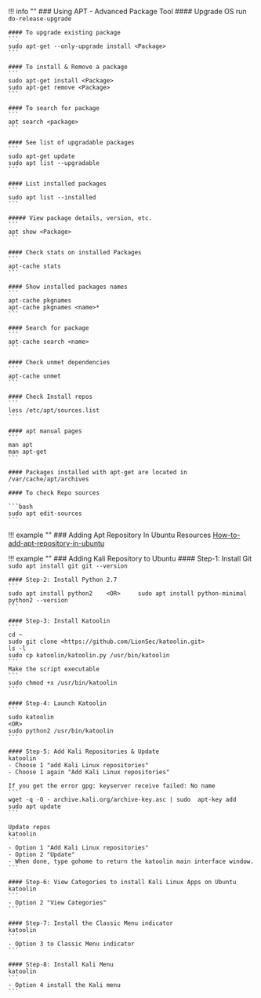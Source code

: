 !!! info ""
    ### Using APT - Advanced Package Tool
    #### Upgrade OS run
	```
    do-release-upgrade
    ```
    
    #### To upgrade existing package
    ```
    sudo apt-get --only-upgrade install <Package>
    ```

    #### To install & Remove a package
    ```
    sudo apt-get install <Package>
    sudo apt-get remove <Package>
    ```

    #### To search for package
    ```
    apt search <package>
    ```

    #### See list of upgradable packages
    ```
    sudo apt-get update
    sudo apt list --upgradable
    ```

    #### List installed packages
    ```
    sudo apt list --installed
    ```
    
    ##### View package details, version, etc.
    ```
    apt show <Package>
    ```

    #### Check stats on installed Packages
    ```
    apt-cache stats
    ```

    #### Show installed packages names
    ```
    apt-cache pkgnames
    apt-cache pkgnames <name>*
    ```

    #### Search for package
    ```
    apt-cache search <name>
    ```

    #### Check unmet dependencies
    ```
    apt-cache unmet
    ```

    #### Check Install repos
    ```
    less /etc/apt/sources.list
    ```

    #### apt manual pages
    ```
    man apt
    man apt-get
    ```

    #### Packages installed with apt-get are located in /var/cache/apt/archives
    
    #### To check Repo sources
    
    ```bash
    sudo apt edit-sources
    ```
    
!!! example ""
    ### Adding Apt Repository In Ubuntu
    Resources [How-to-add-apt-repository-in-ubuntu](https://linuxize.com/post/how-to-add-apt-repository-in-ubuntu/)

        
!!! example ""
    ### Adding Kali Repository to Ubuntu
	#### Step-1: Install Git
	```
    sudo apt install git
	git --version
	```
	
	#### Step-2: Install Python 2.7
	```
    sudo apt install python2    <OR>     sudo apt install python-minimal
	python2 --version
	```
	
	#### Step-3: Install Katoolin
	```
    cd ~
	sudo git clone <https://github.com/LionSec/katoolin.git>
	ls -l
	sudo cp katoolin/katoolin.py /usr/bin/katoolin
    ```
	Make the script executable
	```
    sudo chmod +x /usr/bin/katoolin
	```
	
	#### Step-4: Launch Katoolin
	```
    sudo katoolin
    <OR>
	sudo python2 /usr/bin/katoolin
    ```	
	
	#### Step-5: Add Kali Repositories & Update
	katoolin
	- Choose 1 "add Kali Linux repositories"
	- Choose 1 again "Add Kali Linux repositories"
	
	If you get the error gpg: keyserver receive failed: No name
	```
    wget -q -O - archive.kali.org/archive-key.asc | sudo  apt-key add
	sudo apt update
    ```
	
	Update repos
	katoolin
    ```
	- Option 1 "Add Kali Linux repositories"
	- Option 2 "Update"
	- When done, type gohome to return the katoolin main interface window.
	```
	
	#### Step-6: View Categories to install Kali Linux Apps on Ubuntu
	katoolin
	```
    - Option 2 "View Categories"
	```
	
	#### Step-7: Install the Classic Menu indicator
	katoolin
	```
    - Option 3 to Classic Menu indicator
	```
	
	#### Step-8: Install Kali Menu
	katoolin
	```
    - Option 4 install the Kali menu
    ```


